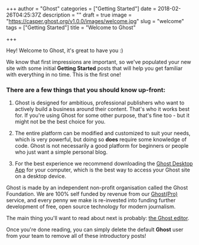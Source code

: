 +++
author = "Ghost"
categories = ["Getting Started"]
date = 2018-02-26T04:25:37Z
description = ""
draft = true
image = "https://casper.ghost.org/v1.0.0/images/welcome.jpg"
slug = "welcome"
tags = ["Getting Started"]
title = "Welcome to Ghost"

+++


Hey! Welcome to Ghost, it's great to have you :)

We know that first impressions are important, so we've populated your new site with some initial **Getting Started** posts that will help you get familiar with everything in no time. This is the first one!


### There are a few things that you should know up-front:

1. Ghost is designed for ambitious, professional publishers who want to actively build a business around their content. That's who it works best for. If you're using Ghost for some other purpose, that's fine too - but it might not be the best choice for you.

2. The entire platform can be modified and customized to suit your needs, which is very powerful, but doing so **does** require some knowledge of code. Ghost is not necessarily a good platform for beginners or people who just want a simple personal blog.

3. For the best experience we recommend downloading the [Ghost Desktop App](https://ghost.org/downloads/) for your computer, which is the best way to access your Ghost site on a desktop device.

Ghost is made by an independent non-profit organisation called the Ghost Foundation. We are 100% self funded by revenue from our [Ghost(Pro)](https://ghost.org/pricing) service, and every penny we make is re-invested into funding further development of free, open source technology for modern journalism.

The main thing you'll want to read about next is probably: [the Ghost editor](/the-editor/).

Once you're done reading, you can simply delete the default **Ghost** user from your team to remove all of these introductory posts!

